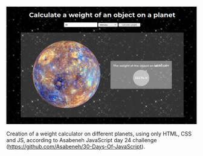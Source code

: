 ![alt text](./resources/images/project.png)

Creation of a weight calculator on different planets, using only HTML, CSS and JS, according to Asabeneh JavaScript day 24 challenge (https://github.com/Asabeneh/30-Days-Of-JavaScript).
